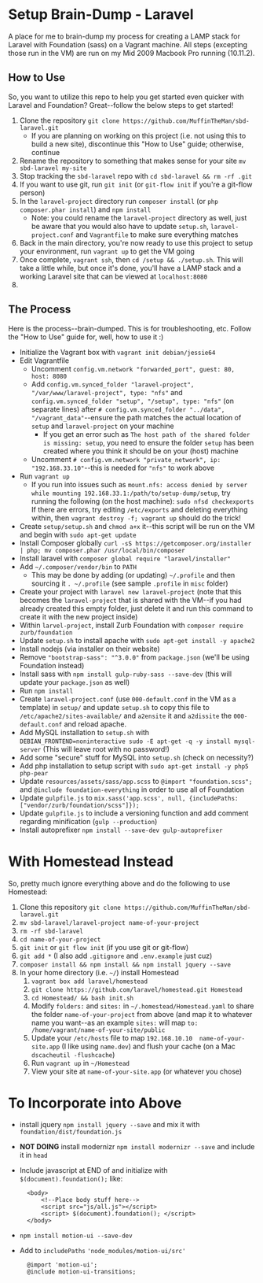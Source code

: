 # Setup Brain-Dump - Laravel
A place for me to brain-dump my process for creating a LAMP stack for Laravel with Foundation (sass) on a Vagrant machine. All steps (excepting those run in the VM) are run on my Mid 2009 Macbook Pro running (10.11.2).

## How to Use
So, you want to utilize this repo to help you get started even quicker with Laravel and Foundation? Great--follow the below steps to get started!

1. Clone the repository `git clone https://github.com/MuffinTheMan/sbd-laravel.git`
	* If you are planning on working on this project (i.e. not using this to build a new site), discontinue this "How to Use" guide; otherwise, continue
2. Rename the repository to something that makes sense for your site `mv sbd-laravel my-site`
3. Stop tracking the `sbd-laravel` repo with `cd sbd-laravel && rm -rf .git`
4. If you want to use git, run `git init` (or `git-flow init` if you're a git-flow person)
5. In the `laravel-project` directory run `composer install` (or `php composer.phar install`) and `npm install`
	* Note: you could rename the `laravel-project` directory as well, just be aware that you would also have to update `setup.sh`, `laravel-project.conf` and `Vagrantfile` to make sure everything matches
5. Back in the main directory, you're now ready to use this project to setup your environment, run `vagrant up` to get the VM going
6. Once complete, `vagrant ssh`, then `cd /setup && ./setup.sh`. This will take a little while, but once it's done, you'll have a LAMP stack and a working Laravel site that can be viewed at `localhost:8080`
7. 

## The Process
Here is the process--brain-dumped. This is for troubleshooting, etc. Follow the "How to Use" guide for, well, how to use it :)

* Initialize the Vagrant box with `vagrant init debian/jessie64`
* Edit Vagrantfile
	* Uncomment `config.vm.network "forwarded_port", guest: 80, host: 8080`
	* Add `config.vm.synced_folder "laravel-project", "/var/www/laravel-project", type: "nfs"` and `config.vm.synced_folder "setup", "/setup", type: "nfs"` (on separate lines) after `# config.vm.synced_folder "../data", "/vagrant_data"`--ensure the path matches the actual location of `setup` and `laravel-project` on your machine
		* If you get an error such as `The host path of the shared folder is missing: setup`, you need to ensure the folder `setup` has been created where you think it should be on your (host) machine
	* Uncomment `# config.vm.network "private_network", ip: "192.168.33.10"`--this is needed for `"nfs"` to work above
* Run `vagrant up`
	* If you run into issues such as `mount.nfs: access denied by server while mounting 192.168.33.1:/path/to/setup-dump/setup`, try running the following (on the host machine): `sudo nfsd checkexports` If there are errors, try editing `/etc/exports` and deleting everything within, then `vagrant destroy -f; vagrant up` should do the trick!
* Create `setup/setup.sh` and `chmod a+x` it--this script will be run on the VM and begin with `sudo apt-get update`
* Install Composer globally `curl -sS https://getcomposer.org/installer | php; mv composer.phar /usr/local/bin/composer`
* Install laravel with `composer global require "laravel/installer"`
* Add `~/.composer/vendor/bin` to `PATH`
	* This may be done by adding (or updating) `~/.profile` and then sourcing it `. ~/.profile` (see sample `.profile` in `misc` folder)
* Create your project with `laravel new laravel-project` (note that this becomes the `laravel-project` that is shared with the VM--if you had already created this empty folder, just delete it and run this command to create it with the new project inside)
*  Within `larvel-project`, install Zurb Foundation with `composer require zurb/foundation`
* Update `setup.sh` to install apache with `sudo apt-get install -y apache2`
* Install nodejs (via installer on their website)
* Remove `"bootstrap-sass": "^3.0.0"` from `package.json` (we'll be using Foundation instead)
* Install sass with `npm install gulp-ruby-sass --save-dev` (this will update your `package.json` as well)
* Run `npm install`
* Create `laravel-project.conf` (use `000-default.conf` in the VM as a template) in `setup/` and update `setup.sh` to copy this file to `/etc/apache2/sites-available/` and `a2ensite` it and `a2dissite` the `000-default.conf` and reload apache.
* Add MySQL installation to `setup.sh` with  `DEBIAN_FRONTEND=noninteractive sudo -E apt-get -q -y install mysql-server` (This will leave root with no password!)
* Add some "secure" stuff for MySQL into `setup.sh` (check on necessity?)
* Add php installation to setup script with `sudo apt-get install -y php5 php-pear`
* Update `resources/assets/sass/app.scss` to `@import "foundation.scss";` and `@include foundation-everything` in order to use all of Foundation
* Update `gulpfile.js` to `mix.sass('app.scss', null, {includePaths: ["vendor/zurb/foundation/scss"]});`
* Update `gulpfile.js` to include a versioning function and add comment regarding minification (`gulp --production`)
* Install autoprefixer `npm install --save-dev gulp-autoprefixer`

# With Homestead Instead

So, pretty much ignore everything above and do the following to use Homestead:

1. Clone this repository `git clone https://github.com/MuffinTheMan/sbd-laravel.git`
2. `mv sbd-laravel/laravel-project name-of-your-project`
3. `rm -rf sbd-laravel`
4. `cd name-of-your-project`
5. `git init` or `git flow init` (if you use git or git-flow)
6. `git add *` (I also add `.gitignore` and `.env.example` just cuz)
7. `composer install && npm install && npm install jquery --save`
8. In your home directory (i.e. `~/`) install Homestead
	1. `vagrant box add laravel/homestead`
	2. `git clone https://github.com/laravel/homestead.git Homestead`
	3. `cd Homestead/ && bash init.sh`
	4. Modify `folders:` and `sites:` in `~/.homestead/Homestead.yaml` to share the folder `name-of-your-project` from above (and map it to whatever name you want--as an example `sites:` will map `to: /home/vagrant/name-of-your-site/public`
	5. Update your `/etc/hosts` file to map `192.168.10.10  name-of-your-site.app` (I like using `name.dev`) and flush your cache (on a Mac `dscacheutil -flushcache`) 
	6. Run `vagrant up` in `~/Homestead`
	7. View your site at `name-of-your-site.app` (or whatever you chose)

# To Incorporate into Above

* install jquery `npm install jquery --save` and mix it with `foundation/dist/foundation.js`
* **NOT DOING** install modernizr `npm install modernizr --save` and include it in `head`
* Include javascript at END of <body> and initialize with `$(document).foundation();` like:

        <body> 
            <!--Place body stuff here-->
            <script src="js/all.js"></script> 
            <script> $(document).foundation(); </script>
        </body>
 
* `npm install motion-ui --save-dev`
* Add to `includePaths` `'node_modules/motion-ui/src'`

        @import 'motion-ui';
        @include motion-ui-transitions;